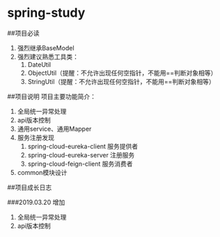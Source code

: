 # spring-study

##项目必读
1. 强烈继承BaseModel  
2. 强烈建议熟悉工具类：
   1. DateUtil
   2. ObjectUtil（提醒：不允许出现任何空指针，不能用==判断对象相等）
   3. StringUtil（提醒：不允许出现任何空指针，不能用==判断对象相等）

##项目说明
项目主要功能简介：
1. 全局统一异常处理
2. api版本控制
3. 通用service、通用Mapper
4. 服务注册发现
   1. spring-cloud-eureka-client 服务提供者
   2. spring-cloud-eureka-server 注册服务
   3. spring-cloud-feign-client 服务消费者
5. common模块设计

##项目成长日志

###2019.03.20 增加
1. 全局统一异常处理
2. api版本控制
